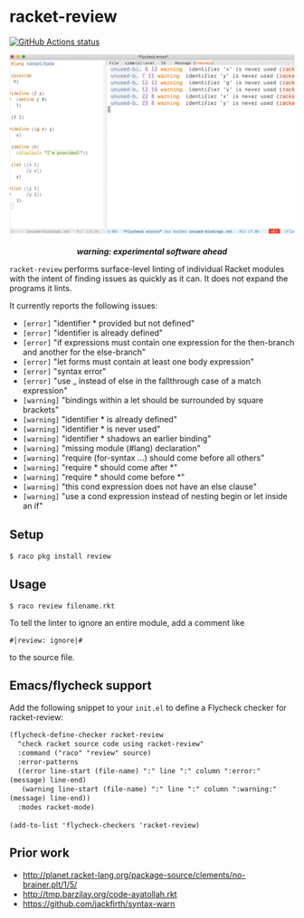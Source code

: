 # racket-review

<p align="left">
  <a href="https://github.com/Bogdanp/racket-review/actions?query=workflow%3A%22CI%22"><img alt="GitHub Actions status" src="https://github.com/Bogdanp/racket-review/workflows/CI/badge.svg"></a>
</p>

![a screenshot of racket-review being used inside Emacs](media/screenshot.png)

<p align="center">
  <strong><em>warning: experimental software ahead</em></strong>
</p>

`racket-review` performs surface-level linting of individual Racket
modules with the intent of finding issues as quickly as it can.  It
does not expand the programs it lints.

It currently reports the following issues:

* `[error]` "identifier * provided but not defined"
* `[error]` "identifier is already defined"
* `[error]` "if expressions must contain one expression for the then-branch and another for the else-branch"
* `[error]` "let forms must contain at least one body expression"
* `[error]` "syntax error"
* `[error]` "use _ instead of else in the fallthrough case of a match expression"
* `[warning]` "bindings within a let should be surrounded by square brackets"
* `[warning]` "identifier * is already defined"
* `[warning]` "identifier * is never used"
* `[warning]` "identifier * shadows an earlier binding"
* `[warning]` "missing module (#lang) declaration"
* `[warning]` "require (for-syntax ...) should come before all others"
* `[warning]` "require * should come after *"
* `[warning]` "require * should come before *"
* `[warning]` "this cond expression does not have an else clause"
* `[warning]` "use a cond expression instead of nesting begin or let inside an if"

## Setup

    $ raco pkg install review

## Usage

    $ raco review filename.rkt

To tell the linter to ignore an entire module, add a comment like

``` racket
#|review: ignore|#
```

to the source file.

## Emacs/flycheck support

Add the following snippet to your `init.el` to define a Flycheck
checker for racket-review:

``` emacs-lisp
(flycheck-define-checker racket-review
  "check racket source code using racket-review"
  :command ("raco" "review" source)
  :error-patterns
  ((error line-start (file-name) ":" line ":" column ":error:" (message) line-end)
   (warning line-start (file-name) ":" line ":" column ":warning:" (message) line-end))
  :modes racket-mode)

(add-to-list 'flycheck-checkers 'racket-review)
```

## Prior work

* http://planet.racket-lang.org/package-source/clements/no-brainer.plt/1/5/
* http://tmp.barzilay.org/code-ayatollah.rkt
* https://github.com/jackfirth/syntax-warn
